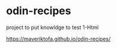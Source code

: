 # odin-recipes

project to put knowldge to test
1-Html

https://maveriktofa.github.io/odin-recipes/
